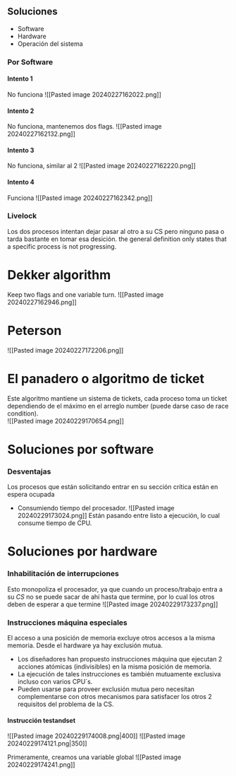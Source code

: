  ## Soluciones
 - Software
 - Hardware
 - Operación del sistema

### Por Software
#### Intento 1
No funciona
![[Pasted image 20240227162022.png]]
#### Intento 2
No funciona, mantenemos dos flags.
![[Pasted image 20240227162132.png]]
#### Intento 3
No funciona, similar al 2
![[Pasted image 20240227162220.png]]
#### Intento 4
Funciona
![[Pasted image 20240227162342.png]]
### Livelock
Los dos procesos intentan dejar pasar al otro a su CS pero ninguno pasa o tarda bastante en tomar esa desición.
the general definition only states that a specific process is not progressing.

# Dekker algorithm
Keep two flags and one variable turn.
![[Pasted image 20240227162946.png]]
# Peterson

![[Pasted image 20240227172206.png]]

# El panadero o algoritmo de ticket
Este algoritmo mantiene un sistema de tickets, cada proceso toma un ticket dependiendo de el máximo en el arreglo number (puede darse caso de race condition).  
![[Pasted image 20240229170654.png]]

# Soluciones por software
### Desventajas
Los procesos que están solicitando entrar en su sección crítica están en espera ocupada 
- Consumiendo tiempo del procesador.
![[Pasted image 20240229173024.png]]
Están pasando entre listo a ejecución, lo cual consume tiempo de CPU.
# Soluciones por hardware
### Inhabilitación de interrupciones
Esto monopoliza el procesador, ya que cuando un proceso/trabajo entra a su *CS* no se puede sacar de ahí hasta que termine, por lo cual los otros deben de esperar a que termine
![[Pasted image 20240229173237.png]]
### Instrucciones máquina especiales
El acceso a una posición de memoria excluye otros accesos a la misma memoria. Desde el hardware ya hay exclusión mutua.
- Los diseñadores han propuesto instrucciones máquina que ejecutan 2 acciones atómicas (indivisibles) en la misma posición de memoria.
- La ejecución de tales instrucciones es también mutuamente exclusiva incluso con varios CPU´s.
- Pueden usarse para proveer exclusión mutua pero necesitan complementarse con otros mecanismos para satisfacer los otros 2 requisitos del problema de la CS.
#### Instrucción testandset
![[Pasted image 20240229174008.png|400]]
![[Pasted image 20240229174121.png|350]]

Primeramente, creamos una variable global
![[Pasted image 20240229174241.png]]
